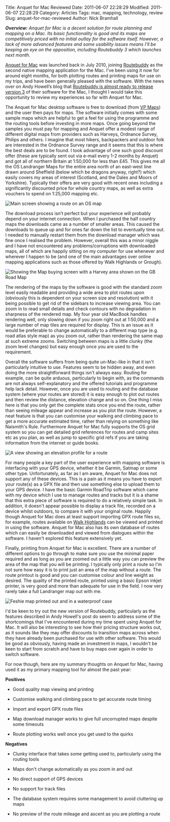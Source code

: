 Title: Anquet for Mac Reviewed
Date: 2011-06-07 22:28:29
Modified: 2011-06-07 22:28:29
Category: Articles
Tags: mac, mapping, technology, review
Slug: anquet-for-mac-reviewed
Author: Nick Bramhall

_**Overview:** Anquet for Mac is a decent solution for route planning and mapping on a Mac. Its basic functionality is good and its maps are competitively priced with no initial outlay for the software itself. However, a lack of more advanced features and some usability issues means I’ll be keeping an eye on the opposition, including Routebuddy 3 which launches next month._

 

[Anquet for Mac](http://www.vpmaps.com/anquet-maps/features) was launched back in July 2010, joining [Routebuddy](http://www.routebuddy.com/) as the second native mapping application for the Mac. I've been using it now for around eight months, for both plotting routes and printing maps for use on my trips, and have been generally pleased with the software. With the news over on Andy Howell’s blog that [Routebuddy is almost ready to release version 3](http://www.andyhowell.info/trek-blog/2011/06/06/routebuddy-3-a-glimpse-of-the-future/) of their software for the Mac, I thought I would take this opportunity to review my experiences so far with Anquet for Mac.

<!--more-->

The Anquet for Mac desktop software is free to download (from [VP Maps](http://www.vpmaps.com/)) and the user then pays for maps. The software initially comes with some sample maps which are helpful to get a feel for using the programme and the routing tools before investing in more maps. Once going beyond the samples you must pay for mapping and Anquet offer a modest range of different digital maps from providers such as Harveys, Ordnance Survey, Philips and others. I imagine that most hikers, backpackers and outdoor folk are interested in the Ordnance Survey range and it seems that this is where the best deals are to be found. I took advantage of one such good discount offer (these are typically sent out via e-mail every 1-2 months by Anquet) and got all of northern Britain at 1:50,000 for less than £45. This gives me all the OS Landranger Maps for the entire area north of an east-west line drawn around Sheffield (below which be dragons anyway, right?) which easily covers my areas of interest (Scotland, and the Dales and Moors of Yorkshire). Typically their offers are very good with recent ones including a significantly discounted price for whole country maps, as well as extra vouchers to spend on 1:25,000 mapping etc.



![Main screen showing a route on an OS map](https://dl.dropbox.com/u/20505911/websites/tms/anquet-1-main.png)



The download process isn’t perfect but your experience will probably depend on your internet connection. When I purchased the half country maps the downloads came as a number of smaller areas. This caused the downloads to queue up and for ones far down the list to eventually time out. I needed to manually restart them from the download manager which was fine once I realised the problem. However, overall this was a minor niggle and I have not encountered any problems/corruptions with downloaded maps, all of which are happily sitting on my computer for use whenever and wherever I happen to be (and one of the main advantages over online mapping applications such as those offered by Walk Highlands or Grough).



![Showing the Map buying screen with a Harvey area shown on the GB Road Map](https://dl.dropbox.com/u/20505911/websites/tms/anquet-2-maps.png)

 

The rendering of the maps by the software is good with the standard zoom level easily readable and providing a wide area to plot routes upon (obviously this is dependent on your screen size and resolution) with it being possible to get rid of the sidebars to increase viewing area. You can zoom in to read small details and check contours with no degradation in sharpness of the rendered map. My four year old MacBook handles rendering well, only slowing down if you zoom right out at 1:50,000 and a large number of map tiles are required for display. This is an issue as it would be preferable to change automatically to a different map type (e.g. road atlas style map) as you zoom out, rather than rendering the same map at such extreme zooms. Switching between maps is a little clunky (the zoom level changes) but easy enough once you are used to the requirement.



Overall the software suffers from being quite un-Mac-like in that it isn't particularly intuitive to use. Features seem to be hidden away, and even doing the more straightforward things isn't always easy. Routing for example, can be quite arduous, particularly to begin with, as the commands are not always self-explanatory and the offered  tutorials and programme help lack detail. However, once you are used to routing and the database system (where your routes are stored) it is easy enough to plot out routes and then review the distance, elevation change and so on. One thing I miss here is that you only get the complete stats once you end the route, rather than seeing mileage appear and increase as you plot the route. However, a neat feature is that you can customise your walking and climbing pace to get a more accurate estimated time, rather than relying on something like Naismith's Rule. Furthermore Anquet for Mac fully supports the OS grid system so you can get detailed grid references for routes and camp sites etc as you plan, as well as jump to specific grid refs if you are taking information from the internet or guide books.



![A view showing an elevation profile for a route](https://dl.dropbox.com/u/20505911/websites/tms/anquet-3-profile.png)



For many people a key part of the user experience with mapping software is interfacing with your GPS device, whether it be Garmin, Satmap or some other type. Unfortunately, as far as I am aware, Anquet for Mac does not support any of these devices. This is a pain as it means you have to export your route(s) as a GPX file and then use something else to upload them to your GPS device. I have the basic Garmin RoadTrip software which came with my device which I use to manage routes and tracks but it is a shame that this extra piece of software is required to do a relatively simple task. In addition, it doesn't appear possible to display a track file, recorded on a device whilst outdoors, to compare it with your original route. Happily though Anquet for Mac does at least support importing GPX route files so, for example, routes available on [Walk Highlands](http://www.walkhighlands.co.uk/) can be viewed and printed in using the software. Anquet for Mac also has its own database of routes which can easily be downloaded and viewed from dialogues within the software. I haven't explored this feature extensively yet.



Finally, printing from Anquet for Mac is excellent. There are a number of different options to go through to make sure you use the minimal paper required and as long as you are zoomed out a little way you can preview the area of the map that you will be printing. I typically only print a route so I'm not sure how easy it is to print just an area of the map without a route. The route printout is good and you can customise colour and line weight as desired. The quality of the printed route, printed using a basic Epson inkjet printer, is very good and more than adequate for use in the field. I now very rarely take a full Landranger map out with me.



![Feshie map printed out and in a waterproof case](https://dl.dropbox.com/u/20505911/websites/tms/IMG_8281.jpg)



I'd be keen to try out the new version of Routebuddy, particularly as the features described in Andy Howell's post do seem to address some of the shortcomings that I've encountered during my time spent using Anquet for Mac. It will also be interesting to see how their pricing structure works out, as it sounds like they may offer discounts to transition maps across when they have already been purchased for use with other software. This would be good as obviously, having made an investment in maps, I wouldn't be keen to start from scratch and have to buy maps over again in order to switch software.



For now though, here are my summary thoughts on Anquet for Mac, having used it as my primary mapping tool for almost the past year:



**Positives**








  * Good quality map viewing and printing



  * Customise walking and climbing pace to get accurate route timing



  * Import and export GPX route files



  * Map download manager works to give full uncorrupted maps despite some timeouts



  * Route plotting works well once you get used to the quirks






**Negatives**








  * Clunky interface that takes some getting used to, particularly using the routing tools



  * Maps don't change automatically as you zoom in and out



  * No direct support of GPS devices



  * No support for track files



  * The database system requires some management to avoid cluttering up maps



  * No preview of the route mileage and ascent as you are plotting a route



